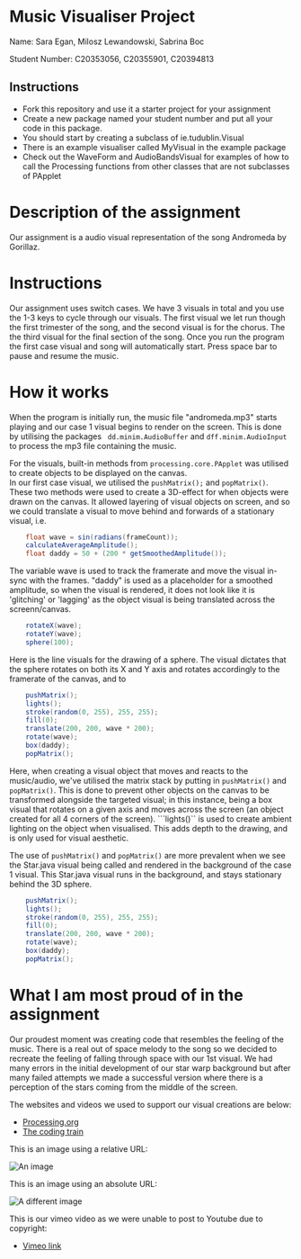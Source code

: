 # Music Visualiser Project

Name: Sara Egan, Milosz Lewandowski, Sabrina Boc

Student Number: C20353056, C20355901, C20394813

## Instructions
- Fork this repository and use it a starter project for your assignment
- Create a new package named your student number and put all your code in this package.
- You should start by creating a subclass of ie.tudublin.Visual
- There is an example visualiser called MyVisual in the example package
- Check out the WaveForm and AudioBandsVisual for examples of how to call the Processing functions from other classes that are not subclasses of PApplet

# Description of the assignment
Our assignment is a audio visual representation of the song Andromeda by Gorillaz.

# Instructions
Our assignment uses switch cases. We have 3 visuals in total and you use the 1-3 keys to cycle through our visuals. The first visual we let run though the first trimester of the song, and the second visual is for the chorus. The the third visual for the final section of the song. Once you run the program the first case visual and song will automatically start. 
Press space bar to pause and resume the music. 

# How it works
When the program is initially run, the music file "andromeda.mp3" starts playing and our case 1 visual begins to render on the screen. This is done by utilising the packages  ``` dd.minim.AudioBuffer``` and ```dff.minim.AudioInput``` to process the mp3 file containing the music.

For the visuals, built-in methods from ```processing.core.PApplet``` was utilised to create objects to be displayed on the canvas.  
In our first case visual, we utilised the ```pushMatrix();``` and ```popMatrix()```. These two methods were used to create a 3D-effect for when objects were drawn on the canvas. It allowed layering of visual objects on screen, and so we could translate a visual to move behind and forwards of a stationary visual, i.e.

```Java
	float wave = sin(radians(frameCount));
    calculateAverageAmplitude();
    float daddy = 50 + (200 * getSmoothedAmplitude());
```
The variable wave is used to track the framerate and move the visual in-sync with the frames. "daddy" is used as a placeholder for a smoothed amplitude, so when the visual is rendered, it does not look like it is 'glitching' or 'lagging' as the object visual is being translated across the screenn/canvas.

```Java
 	rotateX(wave);
    rotateY(wave);
    sphere(100);
```
Here is the line visuals for the drawing of a sphere. The visual dictates that the sphere rotates on both its X and Y axis and rotates accordingly to the framerate of the canvas, and  to 


```Java
	pushMatrix();
	lights();
	stroke(random(0, 255), 255, 255);
	fill(0);
	translate(200, 200, wave * 200);
	rotate(wave);
	box(daddy);
	popMatrix();
```
Here, when creating a visual object that moves and reacts to the music/audio, we've utilised the matrix stack by putting in ```pushMatrix()``` and ```popMatrix()```. This is done to prevent other objects on the canvas to be transformed alongside the targeted visual; in this instance, being a box visual that rotates on a given axis and moves across the screen (an object created for all 4 corners of the screen).
```lights()`` is used to create ambient lighting on the object when visualised. This adds depth to the drawing, and is only used for visual aesthetic.

The use of ```pushMatrix()``` and ```popMatrix()``` are more prevalent when we see the Star.java visual being called and rendered in the background of the case 1 visual. This Star.java visual runs in the background, and stays stationary behind the 3D sphere. 

```Java
	pushMatrix();
	lights();
	stroke(random(0, 255), 255, 255);
	fill(0);
	translate(200, 200, wave * 200);
	rotate(wave);
	box(daddy);
	popMatrix();
```


# What I am most proud of in the assignment
Our proudest moment was creating code that resembles the feeling of the music. There is a real out of space melody to the song so we decided to recreate the feeling of falling through space with our 1st visual. We had many errors in the initial development of our star warp background but after many failed attempts we made a successful version where there is a perception of the stars coming from the middle of the screen.


The websites and videos we used to support our visual creations are below:

- [Processing.org](https://processing.org/)
- [The coding train](https://www.youtube.com/watch?v=17WoOqgXsRM&list=PLfdtKB2pINRFTQQcExU8JOOd6CuZ3Q2U9&index=2)


This is an image using a relative URL:

![An image](images/p8.png)

This is an image using an absolute URL:

![A different image](https://bryanduggandotorg.files.wordpress.com/2019/02/infinite-forms-00045.png?w=595&h=&zoom=2)



This is our vimeo video as we were unable to post to Youtube due to copyright:

- [Vimeo link](https://vimeo.com/707030173)

